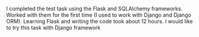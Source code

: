 I completed the test task using the Flask and SQLAlchemy frameworks. Worked with them for the first time (I used to work with Django and Django ORM). Learning Flask and writing the code took about 12 hours.
I would like to try this task with Django framework
